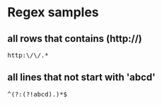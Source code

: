 # Regex samples
## all rows that contains (http://)
<pre>
http:\/\/.*
</pre>
## all lines that not start with 'abcd'
<pre>
^(?:(?!abcd).)*$
</pre>
